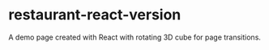 # restaurant-react-version
A demo page created with React with rotating 3D cube for page transitions.
